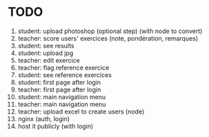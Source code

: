 # TODO

1. student: upload photoshop (optional step) (with node to convert)
1. teacher: score users' exercices (note, pondération, remarques)
1. student: see results
1. student: upload jpg
1. teacher: edit exercice
1. teacher: flag reference exercice
1. student: see reference exercices
1. student: first page after login
1. teacher: first page after login
1. student: main navigation menu
1. teacher: main navigation menu
1. teacher: upload excel to create users (node)
1. nginx (auth, login)
1. host it publicly (with login)

